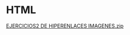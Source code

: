 # HTML
[EJERCICIOS2 DE HIPERENLACES IMAGENES.zip](https://github.com/Gineth229/HTML/files/10866570/EJERCICIOS2.DE.HIPERENLACES.IMAGENES.zip)
